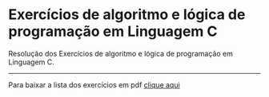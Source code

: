 # Exercícios de algoritmo e lógica de programação em Linguagem C 
 Resolução dos Exercícios de algoritmo e lógica de programação em Linguagem C.
 
***
 Para baixar a lista dos exercícios em pdf [clique aqui](https://github.com/cidacastello/exercicios-linguagem-c/tree/master/lista-de-exercicios)

